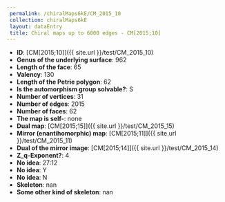 ```yaml
--- 
 permalink: /chiralMaps6kE/CM_2015_10 
 collection: chiralMaps6kE
 layout: dataEntry
 title: Chiral maps up to 6000 edges - CM[2015;10]
---
```


- **ID**: [CM[2015;10]]({{ site.url }}/test/CM_2015_10)
- **Genus of the underlying surface**: 962
- **Length of the face**: 65
- **Valency**: 130
- **Length of the Petrie polygon**: 62
- **Is the automorphism group solvable?**: S
- **Number of vertices**: 31
- **Number of edges**: 2015
- **Number of faces**: 62
- **The map is self-**: none
- **Dual map**: [CM[2015;15]]({{ site.url }}/test/CM_2015_15)
- **Mirror (enantihomorphic) map**: [CM[2015;11]]({{ site.url }}/test/CM_2015_11)
- **Dual of the mirror image**: [CM[2015;14]]({{ site.url }}/test/CM_2015_14)
- **Z_q-Exponent?**: 4
- **No idea**:  27:12
- **No idea**: Y
- **No idea**: N
- **Skeleton**: nan
- **Some other kind of skeleton**: nan
